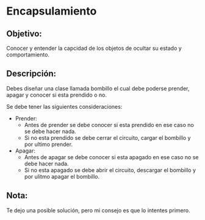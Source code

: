 # Encapsulamiento

## Objetivo: 
Conocer y entender la capcidad de los objetos de ocultar su
estado y comportamiento.

## Descripción:

Debes diseñar una clase llamada bombillo el cual
debe poderse prender, apagar y conocer si esta prendido
o no.

Se debe tener las siguientes consideraciones:
* Prender: 
    *   Antes de prender se debe conocer si esta prendido
    en ese caso no se debe hacer nada.
    *   Si no esta prendido se debe cerrar el circuito,
    cargar el bombillo y por ultimo prender.
* Apagar:
    *   Antes de apagar se debe conocer si esta apagado
            en ese caso no se debe hacer nada.
    *   Si no esta apagado se debe abrir el circuito,
    descargar el bombillo y por ulitmo apagar el bombillo.
    

## Nota:
Te dejo una posible solución, pero mi consejo es que lo intentes primero.
